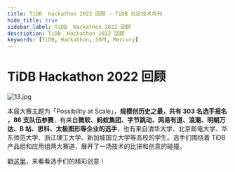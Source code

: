 ```yaml
---
title: TiDB  Hackathon 2022 回顾 - TiDB 社区技术月刊
hide_title: true
sidebar_label: TiDB  Hackathon 2022 回顾
description: TiDB  Hackathon 2022 回顾
keywords: [TiDB, Hackathon, 10月, Mercury]
---
```


# TiDB  Hackathon 2022 回顾

![13.jpg](https://img2.pingcap.com/forms/d/a/da5e3e1f6ac74fe7b8dc5b0168e234ec7374c63a.jpg)

本届大赛主题为「Possibility at Scale」，**规模创历史之最，共有 303 名选手报名 ，86 支队伍参赛**，有来自**微软、蚂蚁集团、字节跳动、网易有道、浪潮、明朝万达、B 站、思科、太极图形等企业的选手**，也有来自清华大学、北京邮电大学、华东师范大学、浙江理工大学、新加坡国立大学等高校的学生。选手们围绕着 TiDB 产品组和应用组两大赛道，展开了一场技术的比拼和创意的碰撞。

戳[这里](https://space.bilibili.com/86485707?spm_id_from=333.337.search-card.all.click)，来看看选手们的精彩创意！